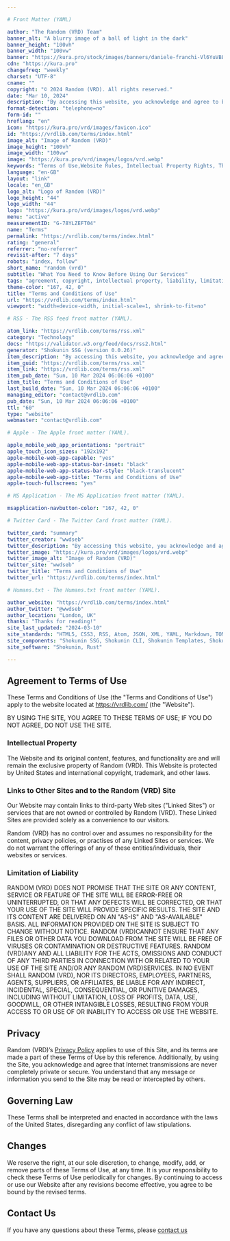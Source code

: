 ```yaml
---

# Front Matter (YAML)

author: "The Random (VRD) Team"
banner_alt: "A blurry image of a ball of light in the dark"
banner_height: "100vh"
banner_width: "100vw"
banner: "https://kura.pro/stock/images/banners/daniele-franchi-Vl6YuVBLEys.webp"
cdn: "https://kura.pro"
changefreq: "weekly"
charset: "UTF-8"
cname: ""
copyright: "© 2024 Random (VRD). All rights reserved."
date: "Mar 10, 2024"
description: "By accessing this website, you acknowledge and agree to be bound by these Terms and Conditions of Use and all applicable laws and regulations."
format-detection: "telephone=no"
form-id: ""
hreflang: "en"
icon: "https://kura.pro/vrd/images/favicon.ico"
id: "https://vrdlib.com/terms/index.html"
image_alt: "Image of Random (VRD)"
image_height: "100vh"
image_width: "100vw"
image: "https://kura.pro/vrd/images/logos/vrd.webp"
keywords: "Terms of Use,Website Rules, Intellectual Property Rights, Third-party Links, User Responsibilities, Limitation of Liability, Website Use Agreement, Governing Laws for Online Use, Website Terms Changes, Contact"
language: "en-GB"
layout: "link"
locale: "en_GB"
logo_alt: "Logo of Random (VRD)"
logo_height: "44"
logo_width: "44"
logo: "https://kura.pro/vrd/images/logos/vrd.webp"
menu: "active"
measurementID: "G-78YLZEFT04"
name: "Terms"
permalink: "https://vrdlib.com/terms/index.html"
rating: "general"
referrer: "no-referrer"
revisit-after: "7 days"
robots: "index, follow"
short_name: "random (vrd)"
subtitle: "What You Need to Know Before Using Our Services"
tags: "agreement, copyright, intellectual property, liability, limitation, links, privacy, terms, trademark, use, website"
theme-color: "167, 42, 0"
title: "Terms and Conditions of Use"
url: "https://vrdlib.com/terms/index.html"
viewport: "width=device-width, initial-scale=1, shrink-to-fit=no"

# RSS - The RSS feed front matter (YAML).

atom_link: "https://vrdlib.com/terms/rss.xml"
category: "Technology"
docs: "https://validator.w3.org/feed/docs/rss2.html"
generator: "Shokunin SSG (version 0.0.26)"
item_description: "By accessing this website, you acknowledge and agree to be bound by these Terms and Conditions of Use and all applicable laws and regulations."
item_guid: "https://vrdlib.com/terms/rss.xml"
item_link: "https://vrdlib.com/terms/rss.xml"
item_pub_date: "Sun, 10 Mar 2024 06:06:06 +0100"
item_title: "Terms and Conditions of Use"
last_build_date: "Sun, 10 Mar 2024 06:06:06 +0100"
managing_editor: "contact@vrdlib.com"
pub_date: "Sun, 10 Mar 2024 06:06:06 +0100"
ttl: "60"
type: "website"
webmaster: "contact@vrdlib.com"

# Apple - The Apple front matter (YAML).

apple_mobile_web_app_orientations: "portrait"
apple_touch_icon_sizes: "192x192"
apple-mobile-web-app-capable: "yes"
apple-mobile-web-app-status-bar-inset: "black"
apple-mobile-web-app-status-bar-style: "black-translucent"
apple-mobile-web-app-title: "Terms and Conditions of Use"
apple-touch-fullscreen: "yes"

# MS Application - The MS Application front matter (YAML).

msapplication-navbutton-color: "167, 42, 0"

# Twitter Card - The Twitter Card front matter (YAML).

twitter_card: "summary"
twitter_creator: "wwdseb"
twitter_description: "By accessing this website, you acknowledge and agree to be bound by these Terms and Conditions of Use and all applicable laws and regulations."
twitter_image: "https://kura.pro/vrd/images/logos/vrd.webp"
twitter_image_alt: "Image of Random (VRD)"
twitter_site: "wwdseb"
twitter_title: "Terms and Conditions of Use"
twitter_url: "https://vrdlib.com/terms/index.html"

# Humans.txt - The Humans.txt front matter (YAML).

author_website: "https://vrdlib.com/terms/index.html"
author_twitter: "@wwdseb"
author_location: "London, UK"
thanks: "Thanks for reading!"
site_last_updated: "2024-03-10"
site_standards: "HTML5, CSS3, RSS, Atom, JSON, XML, YAML, Markdown, TOML"
site_components: "Shokunin SSG, Shokunin CLI, Shokunin Templates, Shokunin Themes, Kaishi SSG, Kaishi CLI, Kaishi Templates, Kaishi Themes"
site_software: "Shokunin, Rust"

---
```


## Agreement to Terms of Use

These Terms and Conditions of Use (the "Terms and Conditions of Use") apply to
the website located at <https://vrdlib.com/> (the "Website").

BY USING THE SITE, YOU AGREE TO THESE TERMS OF USE; IF YOU DO NOT AGREE, DO NOT
USE THE SITE.

### Intellectual Property

The Website and its original content, features, and functionality are and will
remain the exclusive property of Random (VRD). This Website is protected
by United States and international copyright, trademark, and other laws.

### Links to Other Sites and to the Random (VRD) Site

Our Website may contain links to third-party Web sites ("Linked Sites") or
services that are not owned or controlled by Random (VRD). These Linked
Sites are provided solely as a convenience to our visitors.

Random (VRD) has no control over and assumes no responsibility for the
content, privacy policies, or practises of any Linked Sites or services. We do
not warrant the offerings of any of these entities/individuals, their
websites or services.

### Limitation of Liability

RANDOM (VRD) DOES NOT PROMISE THAT THE SITE OR ANY CONTENT, SERVICE OR
FEATURE OF THE SITE WILL BE ERROR-FREE OR UNINTERRUPTED, OR THAT ANY DEFECTS
WILL BE CORRECTED, OR THAT YOUR USE OF THE SITE WILL PROVIDE SPECIFIC RESULTS.
THE SITE AND ITS CONTENT ARE DELIVERED ON AN "AS-IS" AND "AS-AVAILABLE" BASIS.
ALL INFORMATION PROVIDED ON THE SITE IS SUBJECT TO CHANGE WITHOUT NOTICE.
RANDOM (VRD)CANNOT ENSURE THAT ANY FILES OR OTHER DATA YOU DOWNLOAD FROM
THE SITE WILL BE FREE OF VIRUSES OR CONTAMINATION OR DESTRUCTIVE FEATURES.
RANDOM (VRD)ANY AND ALL LIABILITY FOR THE ACTS, OMISSIONS AND CONDUCT OF
ANY THIRD PARTIES IN CONNECTION WITH OR RELATED TO YOUR USE OF THE SITE AND/OR
ANY RANDOM (VRD)SERVICES. IN NO EVENT SHALL RANDOM (VRD), NOR ITS
DIRECTORS, EMPLOYEES, PARTNERS, AGENTS, SUPPLIERS, OR AFFILIATES, BE LIABLE FOR
ANY INDIRECT, INCIDENTAL, SPECIAL, CONSEQUENTIAL, OR PUNITIVE DAMAGES,
INCLUDING WITHOUT LIMITATION, LOSS OF PROFITS, DATA, USE, GOODWILL, OR OTHER
INTANGIBLE LOSSES, RESULTING FROM YOUR ACCESS TO OR USE OF OR INABILITY TO
ACCESS OR USE THE WEBSITE.

## Privacy

Random (VRD)’s [Privacy Policy](/privacy/index.html) applies to use of
this Site, and its terms are made a part of these Terms of Use by this
reference. Additionally, by using the Site, you acknowledge and agree that
Internet transmissions are never completely private or secure. You understand
that any message or information you send to the Site may be read or intercepted
by others.

## Governing Law

These Terms shall be interpreted and enacted in accordance with the laws of the
United States, disregarding any conflict of law stipulations.

## Changes

We reserve the right, at our sole discretion, to change, modify, add, or remove
parts of these Terms of Use, at any time. It is your responsibility to check
these Terms of Use periodically for changes. By continuing to access or use
our Website after any revisions become effective, you agree to be bound by the
revised terms.

## Contact Us

If you have any questions about these Terms, please
[contact us](/contact/index.html)
